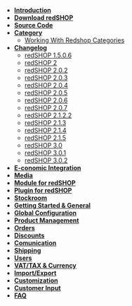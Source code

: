 - [<b> Introduction </b>](chapters/introduction.md)
- [<b> Download redSHOP </b>](https://github.com/redCOMPONENT-COM/redSHOP/releases)
- [<b> Source Code </b>](https://github.com/redCOMPONENT-COM/redSHOP/)
- [<b> Category </b> </b>](chapters/categories/overview_category.md)
    - [Working With Redshop Categories](chapters/categories/redshop_categories.md)
- [<b>Changelog </b>](chapters/changelog/overview_changelog.md)
    - [redSHOP 1.5.0.6](chapters/changelog/redshop-1.5.0.6.md)
    - [redSHOP 2](chapters/changelog/redshop-2.md)
    - [redSHOP 2.0.2](chapters/changelog/redshop-2.0.2.md)
    - [redSHOP 2.0.3](chapters/changelog/redshop-2.0.3.md)
    - [redSHOP 2.0.4](chapters/changelog/redshop-2.0.4.md)
    - [redSHOP 2.0.5](chapters/changelog/redshop-2.0.5.md)
    - [redSHOP 2.0.6](chapters/changelog/redshop-2.0.6.md)
    - [redSHOP 2.0.7](chapters/changelog/redshop-2.0.7.md)
    - [redSHOP 2.1.2.2](chapters/changelog/redshop-2.1.2.2.md)
    - [redSHOP 2.1.3](chapters/changelog/redshop-2.1.3.md)
    - [redSHOP 2.1.4](chapters/changelog/redshop-2.1.4.md)
    - [redSHOP 2.1.5](chapters/changelog/redshop-2.1.5.md)
    - [redSHOP 3.0](chapters/changelog/redshop-3.0.md)
    - [redSHOP 3.0.1](chapters/changelog/redshop-3.0.1.md)
    - [redSHOP 3.0.2](chapters/changelog/redshop-3.0.2.md)
- [<b> E-conomic Integration </b>]()
- [<b> Media </b>]()
- [<b> Module for redSHOP </b>]()
- [<b> Plugin for redSHOP </b>]()
- [<b> Stockroom </b>]()
- [<b> Getting Started & General </b>]()
- [<b> Global Configuration </b>]()
- [<b> Product Management </b>]()
- [<b> Orders </b>]()
- [<b> Discounts </b>]()
- [<b> Comunication </b>]()
- [<b> Shipping </b>]()
- [<b> Users </b>]()
- [<b> VAT/TAX & Currency </b>]()
- [<b> Import/Export </b>]()
- [<b> Customization </b>]()
- [<b> Customer Input </b>]()
- [<b> FAQ </b>]()